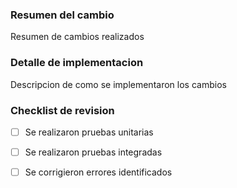 ### Resumen del cambio
Resumen de cambios realizados

### Detalle de implementacion
Descripcion de como se implementaron los cambios

### Checklist de revision
- [ ] Se realizaron pruebas unitarias
- [ ] Se realizaron pruebas integradas
- [ ] Se corrigieron errores identificados


